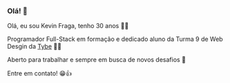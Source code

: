 ### Olá! 👋

Olá, eu sou Kevin Fraga, tenho 30 anos :raising_hand_man:

Programador Full-Stack em formação e dedicado aluno da Turma 9 de Web Desgin da [Tybe](https://www.betrybe.com/) :man_student:

Aberto para trabalhar e sempre em busca de novos desafios :briefcase:

Entre em contato! :grin::+1:

<!--
**KevinFraga/KevinFraga** is a ✨ _special_ ✨ repository because its `README.md` (this file) appears on your GitHub profile.

Here are some ideas to get you started:

- 🔭 I’m currently working on ...
- 🌱 I’m currently learning ...
- 👯 I’m looking to collaborate on ...
- 🤔 I’m looking for help with ...
- 💬 Ask me about ...
- 📫 How to reach me: ...
- 😄 Pronouns: ...
- ⚡ Fun fact: ...
-->
